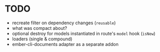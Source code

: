 # TODO

* recreate filter on dependency changes (`reusable`)
* what was compact about?
* optional destroy for models instantiated in route's `model` hook (`isNew`)
* loaders (single & compound)
* ember-cli-documents adapter as a separate addon
